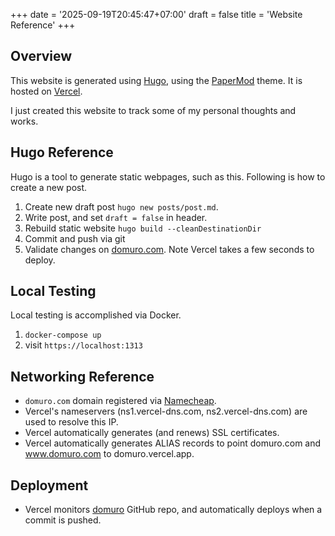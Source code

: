 +++
date = '2025-09-19T20:45:47+07:00'
draft = false
title = 'Website Reference'
+++
## Overview
This website is generated using [Hugo](https://gohugo.io), using the [PaperMod](https://github.com/adityatelange/hugo-PaperMod) theme.  It is hosted on [Vercel](https://vercel.com).

I just created this website to track some of my personal thoughts and works.

## Hugo Reference
Hugo is a tool to generate static webpages, such as this.  Following is how to create a new post.

1. Create new draft post `hugo new posts/post.md`.
2. Write post, and set `draft = false` in header.
3. Rebuild static website `hugo build --cleanDestinationDir`
4. Commit and push via git
5. Validate changes on [domuro.com](https://domuro.com).  Note Vercel takes a few seconds to deploy.

## Local Testing
Local testing is accomplished via Docker.
1. `docker-compose up`
2. visit `https://localhost:1313`

## Networking Reference
* `domuro.com` domain registered via [Namecheap](https://www.namecheap.com).  
* Vercel's nameservers (ns1.vercel-dns.com, ns2.vercel-dns.com) are used to resolve this IP. 
* Vercel automatically generates (and renews) SSL certificates.  
* Vercel automatically generates ALIAS records to point domuro.com and www.domuro.com to domuro.vercel.app.

## Deployment
* Vercel monitors [domuro](https://github.com/domuro/domuro) GitHub repo, and automatically deploys when a commit is pushed.
